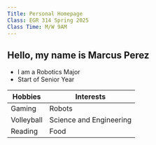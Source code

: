 ```yaml
---
Title: Personal Homepage
Class: EGR 314 Spring 2025
Class Time: M/W 9AM
---
```


## Hello, my name is Marcus Perez

* I am a Robotics Major
* Start of Senior Year

Hobbies    | Interests
-----------|-------------------------
Gaming     | Robots
Volleyball | Science and Engineering
Reading    | Food